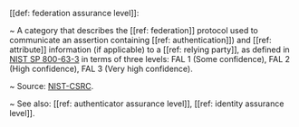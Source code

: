 [[def: federation assurance level]]:

~ A category that describes the [[ref: federation]] protocol used to communicate an assertion containing [[ref: authentication]]) and [[ref: attribute]] information (if applicable) to a [[ref: relying party]], as defined in [NIST SP 800-63-3](https://pages.nist.gov/800-63-3/) in terms of three levels: FAL 1 (Some confidence), FAL 2 (High confidence), FAL 3 (Very high confidence).

~ Source: [NIST-CSRC](https://csrc.nist.gov/glossary/term/federation_assurance_level).

~ See also: [[ref: authenticator assurance level]], [[ref: identity assurance level]].

